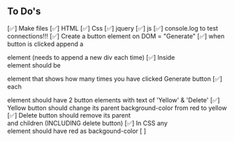 ## To Do's
[✅] Make files
    [✅] HTML
    [✅] Css
    [✅] jquery
    [✅] js
    [✅] console.log to test connections!!!
[✅] Create a button element on DOM = "Generate"
    [✅] when button is clicked append a <div> element (needs to append a new div each time)
        [✅] Inside <div> element should be <p> element that shows how many times you have clicked Generate button
        [✅] each <div> element should have 2 button elements with text of 'Yellow' & 'Delete'
            [✅] Yellow button should change its parent background-color from red to yellow
            [✅] Delete button should remove its parent <div> and children (INCLUDING delete button)
[✅] In CSS any <div> element should have red as backgound-color
[ ] 
